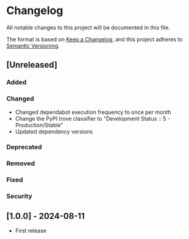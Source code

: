# Changelog

All notable changes to this project will be documented in this file.

The format is based on [Keep a Changelog](https://keepachangelog.com/en/1.1.0/),
and this project adheres to [Semantic Versioning](https://semver.org/spec/v2.0.0.html).

## [Unreleased]

### Added
### Changed

- Changed dependabot execution frequency to once per month
- Change the PyPI trove classifier to "Development Status :: 5 - Production/Stable"
- Updated dependency versions

### Deprecated
### Removed
### Fixed

### Security

## [1.0.0] - 2024-08-11

- First release
